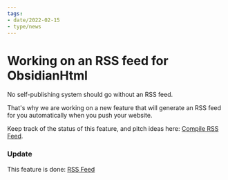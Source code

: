 ```yaml
---
tags:
- date/2022-02-15
- type/news
---
```

# Working on an RSS feed for ObsidianHtml   
   
No self-publishing system should go without an RSS feed.   
   
That's why we are working on a new feature that will generate an RSS feed for you automatically when you push your website.   
   
Keep track of the status of this feature, and pitch ideas here: [Compile RSS Feed](https://github.com/obsidian-html/obsidian-html/issues/21).   
   
### Update   
This feature is done: [RSS Feed](../Configurations/Features/RSS%20Feed.md)